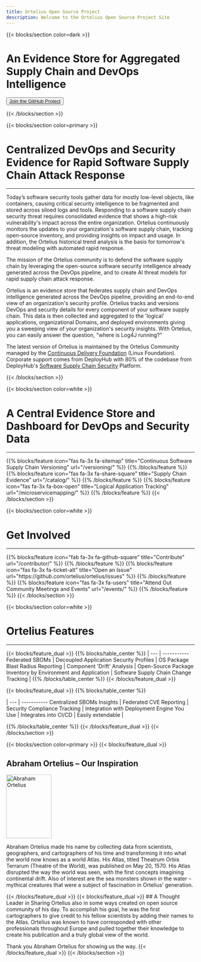 ```yaml
---
title: Ortelius Open Source Project
description: Welcome to the Ortelius Open Source Project Site
---
```


{{< blocks/section color=dark >}}
<div class="col-12">
<div style="max-width:500px">
<h1 class="text-left">An Evidence Store for Aggregated Supply Chain and DevOps Intelligence</h1>
</div>
<div id="home-github">
<p class="text-left"><button ><a href="https://github.com/ortelius/ortelius"><span>Join the GitHub Project</span></a></button></p>
</div>
</div>
{{< /blocks/section >}}

{{< blocks/section color=primary >}}
<div class="col-12">
<h1 class="text-center">Centralized DevOps and Security Evidence for Rapid Software Supply Chain Attack Response </h1>
<hr>
</div>

Today’s software security tools gather data for mostly low-level objects, like containers, causing critical security intelligence to be fragmented and stored across siloed logs and tools. Responding to a software supply chain security threat requires consolidated evidence that shows a high-risk vulnerability's impact across the entire organization. Ortelius continuously monitors the updates to your organization's software supply chain, tracking open-source inventory, and providing insights on impact and usage. In addition, the  Ortelius historical trend analysis is the basis for tomorrow's threat modeling with automated rapid response.

The mission of the Ortelius community is to defend the software supply chain by leveraging the open-source software security intelligence already generated across the DevOps pipeline, and to create AI threat models for rapid supply chain attack response. 

Ortelius is an evidence store that federates supply chain and DevOps intelligence generated across the DevOps pipeline, providing an end-to-end view of an organization's security profile. Ortelius tracks and versions DevOps and security details for every component of your software supply chain. This data is then collected and aggregated to the 'logical' applications, organizational Domains, and deployed environments giving you a sweeping view of your organization's security insights. With Ortelius, you can easily answer the question, "where is Log4J running?"

The latest version of Ortelius is maintained by the Ortelius Community managed by the [Continuous Delivery Foundation](http://cd.foundation/) (Linux Foundation). Corporate support comes from DeployHub with 80% of the codebase from DeployHub's [Software Supply Chain Security](https://www.deployhub.com/) Platform. 
<p></p>
{{< /blocks/section >}}

{{< blocks/section color=white >}}
<div class="col-12">
<h1 class="text-center"> A Central Evidence Store and Dashboard for DevOps and Security Data</h1>
<hr>
<p></p>
</div>
{{% blocks/feature icon="fas fa-3x fa-sitemap" title="Continuous Software Supply Chain Versioning" url="/versioning/" %}}
{{% /blocks/feature %}}
{{% blocks/feature icon="fas fa-3x fa-share-square" title="Supply Chain Evidence" url="/catalog/" %}}
{{% /blocks/feature %}}
{{% blocks/feature icon="fas fa-3x fa-box-open" title="Logical Application Tracking" url="/microservicemapping/" %}}
{{% /blocks/feature %}}
{{< /blocks/section >}}

{{< blocks/section color=white >}}
<div class="col-12">
<h1 class="text-center">Get Involved</h1>
<hr>
<p></p>
</div>
{{% blocks/feature icon="fab fa-3x fa-github-square" title="Contribute" url="/contributor/" %}}
{{% /blocks/feature %}}
{{% blocks/feature icon="fas fa-3x fa-ticket-alt" title="Open an Issue" url="https://github.com/ortelius/ortelius/issues" %}}
{{% /blocks/feature %}}
{{% blocks/feature icon="fas fa-3x fa-users" title="Attend Out Community Meetings and Events" url="/events/" %}}
{{% /blocks/feature %}}
{{< /blocks/section >}}

{{< blocks/section color=white >}}
<div class="col-12">
<h1 class="text-center">Ortelius Features</h1>
<hr>
<p></p>
</div>
{{< blocks/feature_dual >}}
{{% blocks/table_center %}}
 |
--- | -----------
Federated SBOMs | <i class="fas fa-3x fa-check-square"></i>
Decoupled Application Security Profiles | <i class="fas fa-3x fa-check-square"></i>
OS Package Blast Radius Reporting | <i class="fas fa-3x fa-check-square"></i>
Component 'Drift' Analysis | <i class="fas fa-3x fa-check-square"></i>
Open-Source Package Inventory by Environment and Application | <i class="fas fa-3x fa-check-square"></i>
Software Supply Chain Change Tracking | <i class="fas fa-3x fa-check-square"></i>
{{% /blocks/table_center %}}
{{< /blocks/feature_dual >}}

{{< blocks/feature_dual >}}
{{% blocks/table_center %}}

 |
--- | -----------
Centralized SBOMs Insights | <i class="fas fa-3x fa-check-square"></i>
Federated CVE Reporting | <i class="fas fa-3x fa-check-square"></i>
Security Compliance Tracking | <i class="fas fa-3x fa-check-square"></i>
Integration with Deployment Engine You Use | <i class="fas fa-3x fa-check-square"></i>
Integrates into CI/CD | <i class="fas fa-3x fa-check-square"></i>
Easily extendable  | <i class="fas fa-3x fa-check-square"></i>

{{% /blocks/table_center %}}
{{< /blocks/feature_dual >}}
{{< /blocks/section >}}

{{< blocks/section color=primary >}}
{{< blocks/feature_dual >}}

## Abraham Ortelius – Our Inspiration

<div class="wrapdiv">
<img class="wrapdiv_image" src="images/abrahamortelius.jpg" alt="Abraham Ortelius" style="width:121px; height:170px" />
<p class="wrapdiv_text">Abraham Ortelius made his name by collecting data from scientists, geographers, and cartographers of his time and transforming it into what the world now knows as a world Atlas. His Atlas, titled Theatrum Orbis Terrarum (Theatre of the World), was published on May 20, 1570. His Atlas disrupted the way the world was seen, with the first concepts imagining continental drift. Also of interest are the sea monsters shown in the water – mythical creatures that were a subject of fascination in Ortelius’ generation.</p>
</div>
{{< /blocks/feature_dual >}}
{{< blocks/feature_dual >}}
## A Thought Leader in Sharing
Ortelius also in some ways created on open source community of his day. To accomplish his goal, he was the first cartographers to give credit to his fellow scientists by adding their names to the Atlas. Ortelius was known to have corresponded with other professionals throughout Europe and pulled together their knowledge to create his publication and a truly global view of the world.

Thank you Abraham Ortelius for showing us the way.
{{< /blocks/feature_dual >}}
{{< /blocks/section >}}
